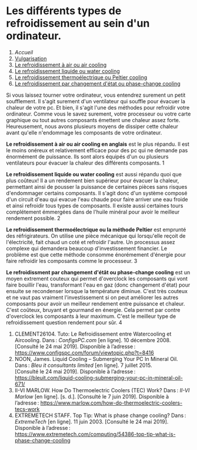 <h1> Les différents types de refroidissement au sein d'un ordinateur.</h1>

1. *Accueil*
1. [Vulgarisation](vulgarisation.md)
1. [Le refroidissement à air ou air cooling](aircooling.md)
1. [Le refroidissement liquide ou water cooling](watercooling.md)
1. [Le refroidissement thermoélectrique ou Peltier cooling](peltiercooling.md)
1. [Le refroidissement par changement d'état ou phase-change cooling](phasechangecooling.md)


 Si vous laissez tourner votre ordinateur, vous entendrez surement un petit soufflement. Il s'agit surement d'un ventilateur qui souffle pour évacuer la chaleur de votre pc. Et bien, il s'agit l'une des méthodes pour refroidir votre ordinateur. Comme vous le savez surement, votre processeur ou votre carte graphique ou tout autres composants émettent une chaleur assez forte. Heureusement, nous avons plusieurs moyens de dissiper cette chaleur avant qu'elle n'endommage les composants de votre ordinateur. 
 
**Le refroidissement à air ou air cooling en anglais** est le plus répandu. Il est le moins onéreux et relativement efficace pour des pc qui ne demande pas énormément de puissance. Ils sont alors équipés d'un ou plusieurs ventilateurs pour évacuer la chaleur des différents composants. 1

**Le refroidissement liquide ou water cooling** est aussi répandu quoi que plus coûteux! Il a un rendement bien supérieur pour évacuer la chaleur, permettant ainsi de pousser la puissance de certaines pièces sans risques d'endommager certains composants. Il s'agit donc d'un système composé d'un circuit d'eau qui evacue l'eau chaude pour faire arriver une eau froide et ainsi refroidir tous types de composants. Il existe aussi certaines tours complétement émmergées dans de l'huile minéral pour avoir le meilleur rendement possible. 2

**Le refroidissement thermoélectrique ou la méthode Peltier** est emprunté des réfrigirateurs. On utilise une pièce mécanique qui lorsqu'elle reçoit de l'électricité, fait chaud un coté et refroidir l'autre. Un processus assez complexe qui demandera beaucoup d'investissement financier. Le problème est que cette méthode consomme énorémement d'énergie pour faire refroidir les composants comme le processeur. 3

**Le refroidissment par changement d'étât ou phase-change cooling** est un moyen extrement couteux qui permet d'overclock les composants qui vont faire bouillir l'eau, transformant l'eau en gaz (donc changement d'état) pour ensuite se recondenser lorsque la température diminue. C'est très couteux et ne vaut pas vraiment l'investissement si on peut améliorer les autres composants pour avoir un meilleur rendement entre puissance et chaleur. C'est coûteux, bruyant et gourmand en énergie. Cela permet par contre d'overclock les composants à leur maximum. C'est le meilleur type de refroidissement question rendement pour sûr. 4


1. CLEMENT26104. Tuto: Le Refroidissement entre Watercooling et Aircooling. Dans : *ConfigsPC.com* [en ligne]. 10 décembre 2008. [Consulté le 24 mai 2019]. Disponible à l’adresse : https://www.configspc.com/forum/viewtopic.php?t=8416
2. NOON, James. Liquid Cooling – Submerging Your PC In Mineral Oil. Dans : *Bleu it consultants limited* [en ligne]. 7 juillet 2015. [Consulté le 24 mai 2019]. Disponible à l’adresse : https://bleuit.com/liquid-cooling-submerging-your-pc-in-mineral-oil-671/
3. II-VI MARLOW. How Do Thermoelectric Coolers (TEC) Work? Dans : *II-VI Marlow* [en ligne]. [s. d.]. [Consulté le 7 juin 2019]. Disponible à l’adresse : https://www.marlow.com/how-do-thermoelectric-coolers-tecs-work
4. EXTREMETECH STAFF. Top Tip: What is phase change cooling? Dans : *ExtremeTech* [en ligne]. 11 juin 2003. [Consulté le 24 mai 2019]. Disponible à l’adresse : https://www.extremetech.com/computing/54386-top-tip-what-is-phase-change-cooling
